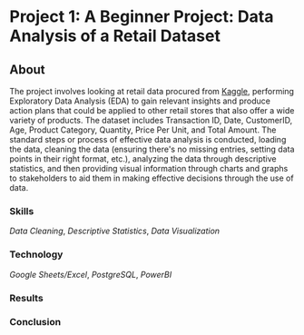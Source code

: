 # Project 1: A Beginner Project: Data Analysis of a Retail Dataset

## About 
The project involves looking at retail data procured from [Kaggle](https://www.kaggle.com/datasets/mohammadtalib786/retail-sales-dataset/data), performing Exploratory Data Analysis (EDA) to gain relevant insights and produce action plans that could be applied to other retail stores that also offer a wide variety of products. The dataset includes Transaction ID, Date, CustomerID, Age, Product Category, Quantity, Price Per Unit, and Total Amount. The standard steps or process of effective data analysis is conducted, loading the data, cleaning the data (ensuring there's no missing entries, setting data points in their right format, etc.), analyzing the data through descriptive statistics, and then providing visual information through charts and graphs to stakeholders to aid them in making effective decisions through the use of data.

### **Skills**
*Data Cleaning*, *Descriptive Statistics*, *Data Visualization*

### **Technology** 
*Google Sheets/Excel*, *PostgreSQL*, *PowerBI*

### **Results** 

### **Conclusion**
